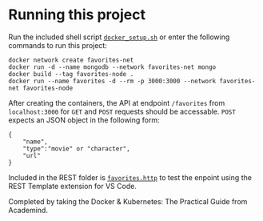 # Running this project
Run the included shell script [`docker_setup.sh`](docker_setup.sh) or enter the following commands to run this project:
```
docker network create favorites-net
docker run -d --name mongodb --network favorites-net mongo
docker build --tag favorites-node .
docker run --name favorites -d --rm -p 3000:3000 --network favorites-net favorites-node
```

After creating the containers, the API at endpoint `/favorites` from `localhost:3000` for `GET` and `POST` requests should be accessable. `POST` expects an JSON object in the following form:


```
{
    "name",
    "type":"movie" or "character",
    "url"
}
```

Included in the REST folder is [`favorites.http`](./REST/favorites.http) to test the enpoint using the REST Template extension for VS Code.

Completed by taking the Docker & Kubernetes: The Practical Guide from Academind.